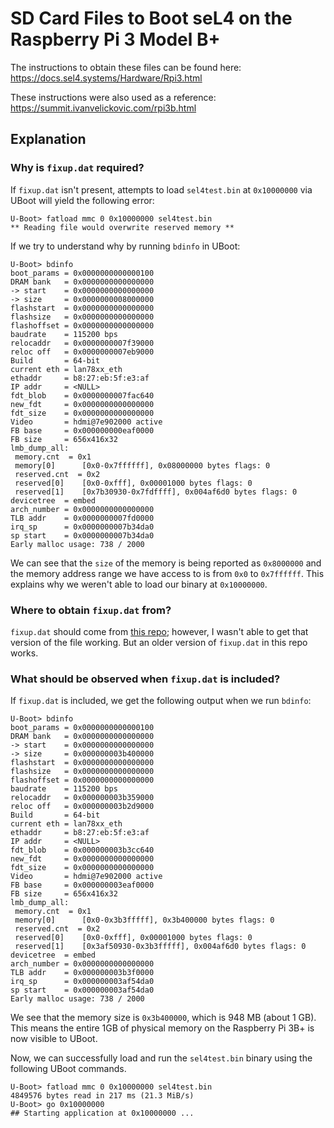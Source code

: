 # SD Card Files to Boot seL4 on the Raspberry Pi 3 Model B+

The instructions to obtain these files can be found here: https://docs.sel4.systems/Hardware/Rpi3.html

These instructions were also used as a reference: https://summit.ivanvelickovic.com/rpi3b.html

## Explanation
### Why is `fixup.dat` required?

If `fixup.dat` isn't present, attempts to load `sel4test.bin` at `0x10000000` via UBoot will yield the following error:

```
U-Boot> fatload mmc 0 0x10000000 sel4test.bin
** Reading file would overwrite reserved memory **
```
If we try to understand why by running `bdinfo` in UBoot:

```
U-Boot> bdinfo
boot_params = 0x0000000000000100
DRAM bank   = 0x0000000000000000
-> start    = 0x0000000000000000
-> size     = 0x0000000008000000
flashstart  = 0x0000000000000000
flashsize   = 0x0000000000000000
flashoffset = 0x0000000000000000
baudrate    = 115200 bps
relocaddr   = 0x0000000007f39000
reloc off   = 0x0000000007eb9000
Build       = 64-bit
current eth = lan78xx_eth
ethaddr     = b8:27:eb:5f:e3:af
IP addr     = <NULL>
fdt_blob    = 0x0000000007fac640
new_fdt     = 0x0000000000000000
fdt_size    = 0x0000000000000000
Video       = hdmi@7e902000 active
FB base     = 0x000000000eaf0000
FB size     = 656x416x32
lmb_dump_all:
 memory.cnt  = 0x1
 memory[0]      [0x0-0x7ffffff], 0x08000000 bytes flags: 0
 reserved.cnt  = 0x2
 reserved[0]    [0x0-0xfff], 0x00001000 bytes flags: 0
 reserved[1]    [0x7b30930-0x7fdffff], 0x004af6d0 bytes flags: 0
devicetree  = embed
arch_number = 0x0000000000000000
TLB addr    = 0x0000000007fd0000
irq_sp      = 0x0000000007b34da0
sp start    = 0x0000000007b34da0
Early malloc usage: 738 / 2000
```
We can see that the `size` of the memory is being reported as `0x8000000` and the memory address range we have access to is from `0x0` to `0x7ffffff`. This explains why we weren't able to load our binary at `0x10000000`.

### Where to obtain `fixup.dat` from?

`fixup.dat` should come from [this repo](https://github.com/raspberrypi/firmware/blob/master/boot/fixup.dat); however, I wasn't able to get that version of the file working. But an older version of `fixup.dat` in this repo works.

### What should be observed when `fixup.dat` is included?

If `fixup.dat` is included, we get the following output when we run `bdinfo`:

```
U-Boot> bdinfo
boot_params = 0x0000000000000100
DRAM bank   = 0x0000000000000000
-> start    = 0x0000000000000000
-> size     = 0x000000003b400000
flashstart  = 0x0000000000000000
flashsize   = 0x0000000000000000
flashoffset = 0x0000000000000000
baudrate    = 115200 bps
relocaddr   = 0x000000003b359000
reloc off   = 0x000000003b2d9000
Build       = 64-bit
current eth = lan78xx_eth
ethaddr     = b8:27:eb:5f:e3:af
IP addr     = <NULL>
fdt_blob    = 0x000000003b3cc640
new_fdt     = 0x0000000000000000
fdt_size    = 0x0000000000000000
Video       = hdmi@7e902000 active
FB base     = 0x000000003eaf0000
FB size     = 656x416x32
lmb_dump_all:
 memory.cnt  = 0x1
 memory[0]      [0x0-0x3b3fffff], 0x3b400000 bytes flags: 0
 reserved.cnt  = 0x2
 reserved[0]    [0x0-0xfff], 0x00001000 bytes flags: 0
 reserved[1]    [0x3af50930-0x3b3fffff], 0x004af6d0 bytes flags: 0
devicetree  = embed
arch_number = 0x0000000000000000
TLB addr    = 0x000000003b3f0000
irq_sp      = 0x000000003af54da0
sp start    = 0x000000003af54da0
Early malloc usage: 738 / 2000
```
We see that the memory size is `0x3b400000`, which is 948 MB (about 1 GB). This means the entire 1GB of physical memory on the Raspberry Pi 3B+ is now visible to UBoot.

Now, we can successfully load and run the `sel4test.bin` binary using the following UBoot commands.

```
U-Boot> fatload mmc 0 0x10000000 sel4test.bin
4849576 bytes read in 217 ms (21.3 MiB/s)
U-Boot> go 0x10000000
## Starting application at 0x10000000 ...
```

